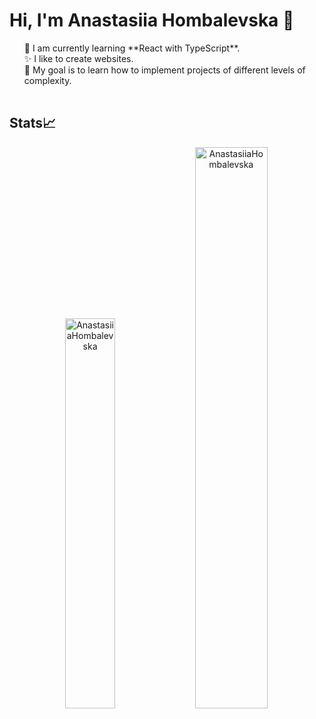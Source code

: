 # Hi, I'm Anastasiia Hombalevska 🤝

<table>
<ul style="list-style: none;">
  <li>🌱 I am currently learning **React with TypeScript**.</li>
  <li>✨ I like to create websites.</li>
  <li>🎯 My goal is to learn how to implement projects of different levels of complexity.</li>
  <li></li>
</ul>
</table>

## Stats📈
<p align="center"> <img width="40%" src="https://github-readme-stats.vercel.app/api/top-langs?username=AnastasiiaHombalevska&show_icons=true&theme=dracula&title_color=ff8000&text_color=ffffff&bg_color=6a6a6a&locale=en&layout=compact&hide_border=true" alt="AnastasiiaHombalevska" /> <img width="48%" src="https://github-readme-stats.vercel.app/api?username=AnastasiiaHombalevska&show_icons=true&theme=dracula&title_color=ff8000&text_color=ffffff&bg_color=6a6a6a&locale=en&hide_border=true" alt="AnastasiiaHombalevska" /></p>


<!--
**AnastasiiaHombalevska/AnastasiiaHombalevska** is a ✨ _special_ ✨ repository because its `README.md` (this file) appears on your GitHub profile.

Here are some ideas to get you started:

- 🔭 I’m currently working on ...
- 🌱 I’m currently learning ...
- 👯 I’m looking to collaborate on ...
- 🤔 I’m looking for help with ...
- 💬 Ask me about ...
- 📫 How to reach me: ...
- 😄 Pronouns: ...
- ⚡ Fun fact: ...
-->
